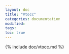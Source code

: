 ```yaml
---
layout: doc
title: "Vtocc"
categories: documentation
modified:
tags:
toc: true
---
```


{% include doc/vtocc.md %}

